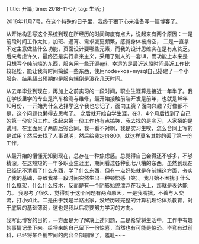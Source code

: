 {
  title: 开篇;
  time: 2018-11-07;
  tag: 生活;
}

2018年11月7号，在这个特殊的日子里，我终于狠下心来准备写一篇博客了。


从开始构思写这个系统到现在所经历的时间跨度有点大，说起来有两个原因：一是前段时间工作太忙，加班、通宵、需求变更频繁，感觉身体被掏空， 二是一直拿不定主意做些什么功能，页面设计要哪些元素，而我的设计思维实在是有点贫乏。后来考虑许久，最终还是实行拿来主义，采用了别人的一套UI，而功能上本来是只想写个纯前端的东西，服务用一些开源api，幸运的是最近这段时间最近工作比较轻松，能让我有时间捣鼓一些东西，使用node+koa+mysql自己搭建了一个小服务，结果超出预期的是服务端倒是没花几天时间。


从去年毕业到现在，再加上之前实习的一段时间，职业生涯算是接近一年半了。我在学校里学的专业是汽车检测与维修，最开始接触前端开发是前年，也就是16年10月份，一开始为什么选择学这个我也忘记了，面向工资？面向兴趣？好像都不是，这个问题也懒得去思考了。 之后就开始自学生涯，在3，4个月后找到了自己的第一份实习工作。说起来第一份工作也有点搞笑，我去找的是实习，人家招的是试用，在里面呆了两周后签合同，我一看不对啊，我是实习生唉，怎么合同上写的是试用？然后去找了人事说明，然后给我定价800，就这样莫名其妙的丢了第一份工作。


从最开始的懵懂无知到现在，总存在一种焦虑感。总觉得自己会得还不够多，不够精深。在这短短的一年多职业生涯里，期间看过各种乱七八糟的东西，虽然到现在已经记不清看了什么东西，学了什么东西，但有一点好处就是在前端这方面，夯实了我的基础，导致我某一段时间突然生出一种顿悟感（笑）。我开始不困扰于什么什么框架，什么什么技术，反而是有一个阴影始终漂浮在我头上，那就是表达能力。 我思考了很久，觉得对于这个问题有两点原因，一是我嘴拙，不善与人交流，打小如此。二是由于我是半路出家，没经历过完整的计算机理论体系教育，对于底层的基础薄弱，这也是我以后将要努力学习的方向。


我写此博客的目的，一方面是为了解决上述问题，二是希望将生活中，工作中有趣的事情记录下来。给将来的自己留下一份惊喜，当然也有可能是惊恐。毕竟有过前科，已经将某企鹅空间的内容全部删除了，羞耻~~~



